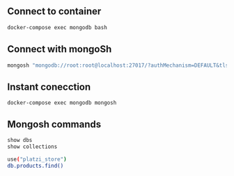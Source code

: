 ## Connect to container

```sh
docker-compose exec mongodb bash
```

## Connect with mongoSh

```sh
mongosh "mongodb://root:root@localhost:27017/?authMechanism=DEFAULT&tls=false"
```

## Instant conecction

```
docker-compose exec mongodb mongosh
```

## Mongosh commands

```sh
show dbs
show collections
```

```sh
use("platzi_store")
db.products.find()
```
